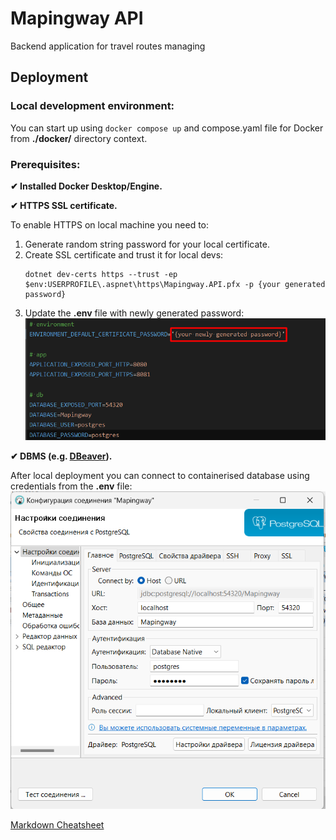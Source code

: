 # Mapingway API

Backend application for travel routes managing

## Deployment

### Local development environment:

You can start up using `docker compose up` and compose.yaml file for Docker from **./docker/** directory context.

### Prerequisites:

**✔ Installed Docker Desktop/Engine.**

**✔ HTTPS SSL certificate.**

To enable HTTPS on local machine you need to:

1. Generate random string password for your local certificate.
2. Create SSL certificate and trust it for local devs:
   ```
   dotnet dev-certs https --trust -ep $env:USERPROFILE\.aspnet\https\Mapingway.API.pfx -p {your generated password}
   ```
3. Update the **.env** file with newly generated password:
![certificate-local-ssl-password.png](.github/readmecontent/certificate-local-ssl-password.png)

**✔ DBMS (e.g. [DBeaver](https://dbeaver.io/download/)).**

After local deployment you can connect to containerised database using credentials from the **.env** file:
![localdb-connection.png](.github/readmecontent/localdb-connection.png)












[Markdown Cheatsheet](https://github.com/adam-p/markdown-here/wiki/Markdown-Cheatsheet#links)

